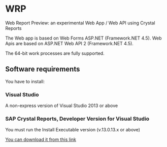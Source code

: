 WRP
===

Web Report Preview: an experimental Web App / Web API using Crystal Reports

The Web app is based on Web Forms ASP.NET (Framework.NET 4.5).
Web Apis are based on ASP.NET Web API 2 (Framework.NET 4.5).

The 64-bit work processes are fully supported.

Software requirements
--------------------------

You have to install:

### Visual Studio
A non-express version of Visual Studio 2013 or above

### SAP Crystal Reports, Developer Version for Visual Studio
You must run the Install Executable version (v.13.0.13.x or above)

[You can download it from this link](http://scn.sap.com/community/crystal-reports-for-visual-studio)

